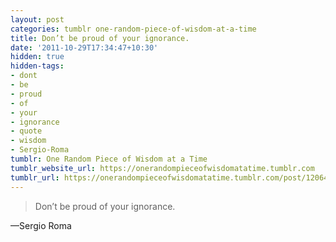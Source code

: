```yaml
---
layout: post
categories: tumblr one-random-piece-of-wisdom-at-a-time
title: Don’t be proud of your ignorance.
date: '2011-10-29T17:34:47+10:30'
hidden: true
hidden-tags:
- dont
- be
- proud
- of
- your
- ignorance
- quote
- wisdom
- Sergio-Roma
tumblr: One Random Piece of Wisdom at a Time
tumblr_website_url: https://onerandompieceofwisdomatatime.tumblr.com
tumblr_url: https://onerandompieceofwisdomatatime.tumblr.com/post/12064844521/dont-be-proud-of-your-ignorance
---
```

> Don’t be proud of your ignorance.

—Sergio Roma

